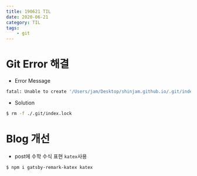 ```yaml
---
title: 190621 TIL
date: 2020-06-21
category: TIL
tags:
    - git
---
```


# Git Error 해결
- Error Message
```bash
fatal: Unable to create '/Users/jam/Desktop/shinjam.github.io/.git/index.lock': File exists.
```
- Solution
```bash
$ rm -f ./.git/index.lock
```

# Blog 개선
- post에 수학 수식 표현
`katex`사용 
```bash
$ npm i gatsby-remark-katex katex
```